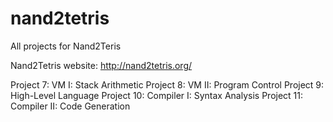 # nand2tetris

All projects for Nand2Teris

Nand2Tetris website: http://nand2tetris.org/

Project 7: VM I: Stack Arithmetic
Project 8: VM II: Program Control
Project 9: High-Level Language
Project 10: Compiler I: Syntax Analysis
Project 11: Compiler II: Code Generation
